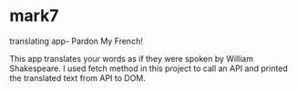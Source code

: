 # mark7
 translating app- Pardon My French!

This app translates your words as if they were spoken by William Shakespeare.
I used fetch method in this project to call an API and printed the translated text from API to DOM.
